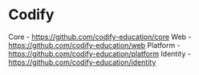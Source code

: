 # Codify

Core - https://github.com/codify-education/core
Web - https://github.com/codify-education/web
Platform - https://github.com/codify-education/platform
Identity - https://github.com/codify-education/identity
